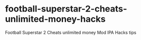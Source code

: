 # football-superstar-2-cheats-unlimited-money-hacks
Football Superstar 2 Cheats unlimited money Mod IPA Hacks tips
